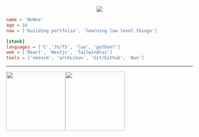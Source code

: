 <p align="center">
    <img src="https://readme-typing-svg.demolab.com?font=Pixelify+Sans&size=25&pause=1000&color=5D1EC1&center=true&vCenter=true&repeat=false&random=false&width=490&lines=I'll+come+up+with+something+to+write+here;-_-;" />
</p>

```toml
name = 'No0ne'
age = 16
now = ['building portfolio', 'learning low level things']

[stack]
languages = ['C','JS/TS', 'lua', 'python?']
web = ['React', 'Nextjs', 'Tailwindcss']
tools = ['neovim', 'archLinux', 'Git/Github', 'Bun']
```

 
---
<img src="https://github-readme-stats.vercel.app/api/top-langs/?username=No0ne003&theme=aura&show_icons=true&hide_border=true&layout=compact" height="160" /><img src="https://github-readme-stats.vercel.app/api?username=No0ne003&show_icons=true&hide=contribs&theme=aura&hide_border=true&text_bold=false" height="160" />
